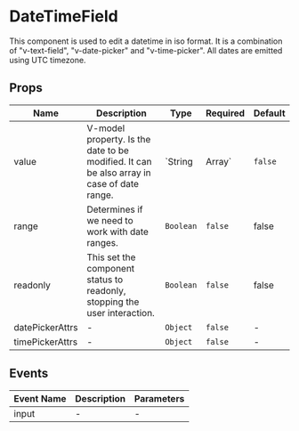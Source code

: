 # DateTimeField

This component is used to edit a datetime in iso format. It is a combination of "v-text-field", "v-date-picker" and "v-time-picker". All dates are emitted using UTC timezone.

## Props

<!-- @vuese:DateTimeField:props:start -->

|Name|Description|Type|Required|Default|
|---|---|---|---|---|
|value|V-model property. Is the date to be modified. It can be also array in case of date range.|`String|Array`|`false`|-|
|range|Determines if we need to work with date ranges.|`Boolean`|`false`|false|
|readonly|This set the component status to readonly, stopping the user interaction.|`Boolean`|`false`|false|
|datePickerAttrs|-|`Object`|`false`|-|
|timePickerAttrs|-|`Object`|`false`|-|

<!-- @vuese:DateTimeField:props:end -->


## Events

<!-- @vuese:DateTimeField:events:start -->

|Event Name|Description|Parameters|
|---|---|---|
|input|-|-|

<!-- @vuese:DateTimeField:events:end -->


